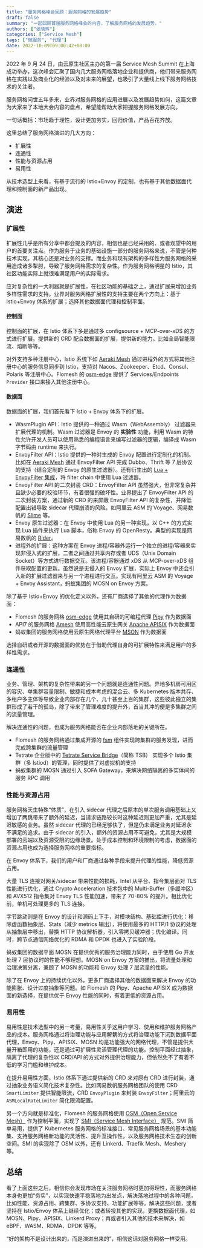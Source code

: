 ```yaml
---
title: "服务网格峰会回顾：服务网格的发展趋势"
draft: false
summary: "一起回顾首届服务网格峰会的内容，了解服务网格的发展趋势。"
authors: ["张晓辉"]
categories: ["Service Mesh"]
tags: ["微服务", "代理"]
date: 2022-10-09T09:00:42+08:00
---
```

2022 年 9 月 24 日，由云原生社区主办的第一届 Service Mesh Summit 在上海成功举办，这次峰会汇聚了国内几大服务网格落地企业和提供商，他们带来服务网格在实践以及商业化的经验以及对未来的展望，也吸引了大量线上线下服务网格技术的关注者。

服务网格问世五年多来，业界对服务网格的应用进展以及发展趋势如何，这篇文章为大家来了本地大会内容的盘点，希望能帮助大家把握服务网格发展方向。

一句话概括：市场趋于理性，设计更加务实，回归价值，产品百花齐放。

这里总结了服务网格演进的几大方向：

- 扩展性
- 连通性
- 性能与资源占用
- 易用性

从技术选型上来看，有基于流行的 Istio+Envoy 的定制，也有基于其他数据面代理和控制面的新产品出现。

## 演进

### 扩展性

扩展性几乎是所有分享中都会提及的内容，相信也是已经采用的、或者观望中的用户的首要关注点。作为服务于业务的基础设施一部分的服务网格来说，不管是何种技术实现，其核心还是对业务的支撑。而业务和现有架构的多样性为服务网格的采用造成诸多掣肘，导致了服务网格需求的复杂性。作为服务网格明星的 Istio，其社区功能实际上就很难满足用户的实际需求。

应对复杂性的一大利器就是扩展性，在社区功能的基础之上，通过扩展来增加业务多样性需求的支持。业界对服务网格扩展性的支持主要在两个方向上：基于 Istio+Envoy 体系的扩展；选择其他数据面代理和控制平面。

#### 控制面

控制面的扩展，在 Istio 体系下多是通过多 configsource + MCP-over-xDS 的方式进行扩展。提供新的 CRD 配合数据面的扩展，提供新的能力。比如全局智能限流、熔断等等。

对外支持多种注册中心，Istio 系统下如 [Aeraki Mesh](https://github.com/aeraki-mesh/aeraki) 通过进程外的方式将其他注册中心的服务信息同步到 Istio，支持对 Nacos、Zookeeper、Etcd、Consul、Polaris 等注册中心。Flomesh 的 [osm-edge](https://github.com/flomesh-io/osm-edge) 提供了 Services/Endpoints `Provider` 接口来接入其他注册中心。

#### 数据面

数据面的扩展，我们首先看下 Istio + Envoy 体系下的扩展。

- WasmPlugin API：Istio 提供的一种通过 Wasm（WebAssembly） 过滤器来扩展代理的机制。Wasm 过滤器是 Envoy 的 **实验性** 功能，利用 Wasm 的特性允许开发人员可以使用熟悉的编程语言来编写过滤器的逻辑，编译成 Wasm 字节码由 runtime 来执行。
- EnvoyFilter API：Istio 提供的一种对生成的 Envoy 配置进行定制化的机制。比如在 [Aeraki Mesh](https://github.com/aeraki-mesh/aeraki) 通过 EnvoyFilter API 完成 Dubbo、Thrift 等 7 层协议的支持（结合定制的 Envoy 的原生过滤器）。还有衍生出的 [Lua + EnvoyFilter 集成](https://help.aliyun.com/document_detail/383257.html)，将 filter chain 中使用 Lua 过滤器。
- EnvoyFilter API 的二次封装 CRD：EnvoyFilter API 虽然强大，但非常复杂并且缺少必要的校验环节，有着很强的破坏性。业界提出了 EnvoyFilter API 的二次封装方案，通过新的 CRD 的来屏蔽 EnvoyFilter API 的复杂性，并降低配置出错导致 sidecar 代理崩溃的风险。如阿里云 ASM 的 Voyage、网易数帆的 [Slime](https://github.com/slime-io/slime/) 等。
- Envoy 原生过滤器：在 Envoy 中使用 Lua 的另一种实现，以 C++ 的方式实现 Lua 插件来执行 Lua 脚本，俗称 Envoy 的 OpenResty。典型的实现是网易数帆的 [Rider](https://github.com/hango-io/rider)。
- 进程外的扩展：这种方案在 Envoy 进程/容器外运行一个独立的进程/容器来实现非侵入式的扩展，二者之间通过共享内存或者 UDS（Unix Domain Socket）等方式进行数据交互。该进程/容器通过 xDS 从 MCP-over-xDS 组件获取配置的更新。虽然说是无侵入的 Envoy 扩展，实际上 Envoy 中还会引入新的扩展过滤器来与另一个进程进行交互。实现有阿里云 ASM 的 Voyage + Envoy Assistant，蚂蚁集团的 MOSN on Envoy 方案。

除了基于 Istio+Envoy 的优化定义以外，还有厂商选择了其他的代理作为数据面：

- Flomesh 的服务网格 [osm-edge](https://github.com/flomesh-io/osm-edge) 使用其自研的可编程代理 [Pipy](https://github.com/flomesh-io/pipy) 作为数据面
- API7 的服务网格 [Amesh](https://github.com/api7/amesh) 使用高性能云原生网关 [Apache APISIX](https://github.com/apache/apisix) 作为数据面
- 蚂蚁集团的服务网格使用云原生网络代理平台 [MSON](https://github.com/mosn/mosn) 作为数据面

选择自研或者开源的数据面的优势在于借助代理自身的可扩展特性来满足用户的多样性需求。

### 连通性

业务、管理、架构的复杂性带来的另一个问题就是连通性问题。异地多机房可用区的容灾、单集群容量限制、敏捷和成本考虑的混合云、多 Kubernetes 版本共存、多租户多主体等导致企业内部存在几个、几十甚至上百的集群，这些彼此独立的集群形成了若干的孤岛，除了带来了管理难度的提升外，首当其冲的便是多集群之间的流量管理。

解决连通性的问题，也成为服务网格能否在企业内部落地的关键所在。

- Flomesh 的服务网格通过集成开源的 [fsm](https://github.com/flomesh-io/fsm) 组件实现跨集群的服务发现，进而完成跨集群的流量管理
- Tetrate 企业版中的 [Tetrate Service Bridge](https://www.tetrate.io/tetrate-service-bridge/)（简称 TSB） 实现多个 Istio 集群（多 Istiod）的管理，同时提供了对虚拟机的支持
- 蚂蚁集群的 MOSN 通过引入 SOFA Gateway，来解决网络隔离的多实体间的服务 RPC 调用

### 性能与资源占用

服务网格天生特殊“体质”，在引入 sidecar 代理之后原本的单次服务调用基础上又增加了两跳带来了额外的延迟，当请求链路较长时这种延迟则更加严重，尤其是延迟敏感的业务。虽然 sidecar 代理的已经足够快了，但是仍未满足业务对延迟永不满足的追求。由于 sidecar 的引入，额外的资源占用不可避免，尤其是大规模部署的云端以及资源受限的边缘场景。处于成本控制和环境限制的考虑，数据面的资源占用也成为选择服务网格的重要指标。

在 Envoy 体系下，我们的用户和厂商通过各种手段来提升代理的性能，降低资源占用。

大量 TLS 连接对网关/sidecar 带来性能的损耗，Intel 从平台、指令集层面对 TLS 性能进行优化，通过 Crypto Acceleration 技术包中的 Multi-Buffer（多缓冲区）和 AVX512 指令集对 Envoy TLS 性能加速，带来了 70-80% 的提升。相比优化前，单机可处理更多的 TLS 连接。

字节跳动则是在 Envoy 的设计和源码上下手，对模块结构、基础库进行优化：移除虚函数抽象层、Stats（减少 metrics 输出），将使用最多的 HTTP/1 协议的处理从抽象层中移出，替换 HTTP 协议解析器，引入零拷贝缓冲器；优化编译。同时，跨节点通信网络优化的 RDMA 和 DPDK 也进入了实验阶段。

蚂蚁集团的数据平面 MOSN 在提供优秀的服务治理能力同时，由于使用 Go 开发处理 7 层协议时的性能不够理想。MOSN on Envoy 方案的推出，将流量处理和治理决策分离，兼顾了 MOSN 的功能和 Envoy 处理 7 层流量的性能。

除了在 Envoy 上的持续优化以外，更多厂商选择其他的数据面来解决 Envoy 的功能膨胀、设计过度抽象等问题。如 Flomesh 的 Pipy、Apache APISIX 成为数据面的新选择，在提供优于 Envoy 性能的同时，有着更低的资源占用。

### 易用性

易用性是技术选型中的另一考量，易用性关乎这用户学习、使用和维护服务网格产品的成本。服务网格通过将治理功能与应用解耦的方式将治理功能下沉到数据平面代理，Envoy、Pipy、APISIX、MOSN 均是功能强大的网络代理，不管是提供大量开箱即用的功能，还是通过可扩展性灵活管理代理的功能。控制平面经过抽象，隔离了代理的复杂性以 CRD/API 的方式对外提供治理能力，但依然免不了有着不低的学习门槛和维护成本。

在提升易用性方面，Istio 体系下通过提供新的 CRD 来对原有 CRD 进行封装，通过抽象业务语义简化技术复杂性。比如网易数帆服务网格团队的使用 CRD `SmartLimiter` 提供智能限流，CRD `EnvoyPlugin` 来封装 `EnvoyFilter`；阿里云的 `ASMLocalRateLimiter` 简化限流配置。

另一个方向就是标准化，Flomesh 的服务网格使用 [OSM（Open Service Mesh）](https://github.com/openservicemesh/osm) 作为控制平面，实现了 [SMI（Service Mesh Interface）](https://github.com/servicemeshinterface/smi-spec) 规范。SMI 简单易用，提供了 Kubernetes 服务网格的标准接口、常见服务网格场景的基本功能集、支持服务网格新功能的灵活性、提升互操作性，以及服务网格技术生态的创新空间。SMI 的实现除了 OSM 以外，还有 Linkerd、Traefik Mesh、Meshery 等。

## 总结

看了上面这些之后，相信你会发现市场在关注服务网格时更加得理性，而服务网格本身也更加“务实”，以实现快速平稳落地为出发点，解决落地过程中的各种问题，比如性能、资源占用、跨集群、多协议支持、功能扩展等等。解决这些问题，或者坚持在 Istio/Envoy 体系上继续优化；或者转投其他的实现，更换数据面代理，如 MOSN、Pipy、APISIX、Linkerd Proxy；再或者引入其他的技术来解决，如 eBPF、WASM、RDMA、DPDK 等等。

“好的架构不是设计出来的，而是演进出来的”，相信这话对服务网格一样受用。